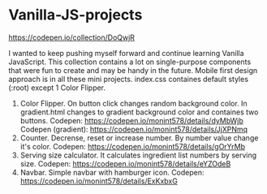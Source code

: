 # Vanilla-JS-projects
https://codepen.io/collection/DoQwjR

I wanted to keep pushing myself forward and continue learning Vanilla JavaScript. This collection contains a lot on single-purpose components that were fun to create and may be handy in the future. 
Mobile first design approach is in all these mini projects.
index.css containes default styles (:root) except 1 Color Flipper.
 
1. Color Flipper. On button click changes random background color. In gradient.html changes to gradient background color and containes two buttons. 
    Codepen: https://codepen.io/monint578/details/dyMbWjb
    Codepen (gradient): https://codepen.io/monint578/details/JjXPNmq
2. Counter. Decrense, reset or increase number. By number value change it's color. 
    Codepen: https://codepen.io/monint578/details/gOrYrMb
3. Serving size calculator. It calculates ingredient list numbers by serving size. 
    Codepen: https://codepen.io/monint578/details/eYZOdeB
4. Navbar. Simple navbar with hamburger icon. 
    Codepen: https://codepen.io/monint578/details/ExKxbxG

